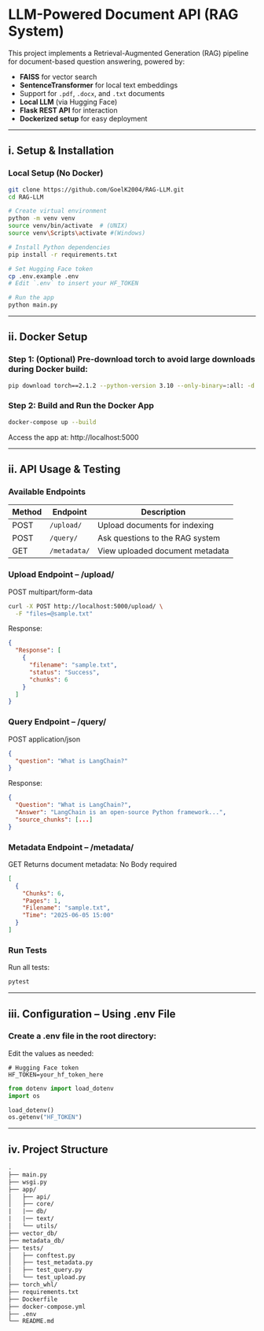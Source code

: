 # LLM-Powered Document API (RAG System)

This project implements a Retrieval-Augmented Generation (RAG) pipeline for document-based question answering, powered by:

- **FAISS** for vector search
- **SentenceTransformer** for local text embeddings
- Support for `.pdf`, `.docx`, and `.txt` documents
- **Local LLM** (via Hugging Face)
- **Flask REST API** for interaction
- **Dockerized setup** for easy deployment

---

## i. Setup & Installation

### Local Setup (No Docker)

```bash
git clone https://github.com/GoelK2004/RAG-LLM.git
cd RAG-LLM

# Create virtual environment
python -m venv venv
source venv/bin/activate  # (UNIX)
source venv\Scripts\activate #(Windows)

# Install Python dependencies
pip install -r requirements.txt

# Set Hugging Face token
cp .env.example .env
# Edit `.env` to insert your HF_TOKEN

# Run the app
python main.py
```

---

##  ii. Docker Setup

### Step 1: (Optional) Pre-download torch to avoid large downloads during Docker build:

```bash
pip download torch==2.1.2 --python-version 3.10 --only-binary=:all: -d torch_whl
```

### Step 2: Build and Run the Docker App

```bash
docker-compose up --build
```
Access the app at: http://localhost:5000

---

## ii. API Usage & Testing

### Available Endpoints

| Method | Endpoint            | Description                     |
|--------|---------------------|---------------------------------|
|POST 	 |	``` /upload/ ```   | Upload documents for indexing   |
|POST 	 |	``` /query/ ```    | Ask questions to the RAG system |
|GET  	 |	``` /metadata/ ``` | View uploaded document metadata |

### Upload Endpoint – /upload/
POST multipart/form-data

```bash
curl -X POST http://localhost:5000/upload/ \
  -F "files=@sample.txt"
```

Response:
```json
{
  "Response": [
    {
      "filename": "sample.txt",
      "status": "Success",
      "chunks": 6
    }
  ]
}
```

### Query Endpoint – /query/
POST application/json

```json
{
  "question": "What is LangChain?"
}
```

Response:
```json
{
  "Question": "What is LangChain?",
  "Answer": "LangChain is an open-source Python framework...",
  "source_chunks": [...]
}
```

### Metadata Endpoint – /metadata/
GET Returns document metadata:
No Body required

```json
[
  {
    "Chunks": 6,
    "Pages": 1,
    "Filename": "sample.txt",
    "Time": "2025-06-05 15:00"
  }
]
```

### Run Tests
Run all tests:

```bash
pytest
```
---

## iii. Configuration – Using .env File

### Create a .env file in the root directory:
Edit the values as needed:

```env
# Hugging Face token
HF_TOKEN=your_hf_token_here
```

```python
from dotenv import load_dotenv
import os

load_dotenv()
os.getenv("HF_TOKEN")
```

---

## iv. Project Structure

```graphql
.
├── main.py
├── wsgi.py
├── app/
│   ├── api/
│   ├── core/
|   |── db/
|   |── text/
│   └── utils/
├── vector_db/
├── metadata_db/
├── tests/
│   ├── conftest.py
│   ├── test_metadata.py
│   ├── test_query.py
│   └── test_upload.py
├── torch_whl/
├── requirements.txt
├── Dockerfile
├── docker-compose.yml
├── .env
└── README.md
```